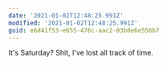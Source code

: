 ```yaml
---
date: '2021-01-02T12:48:25.991Z'
modified: '2021-01-02T12:48:25.991Z'
guid: e6d41f53-e655-476c-aac2-03b0e6e556b7
---
```

It's Saturday? Shit, I've lost all track of time.

